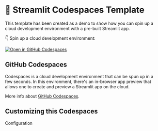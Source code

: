 # 🎈 Streamlit Codespaces Template

This template has been created as a demo to show how you can spin up a cloud development environment with a pre-built Streamlit app.

👇 Spin up a cloud development environment:

[![Open in GitHub Codespaces](https://github.com/codespaces/badge.svg)](https://codespaces.new/sridharaiyer/sri-streamlit-codespaces-demo?quickstart=1)

## GitHub Codespaces

Codespaces is a cloud development environment that can be spun up in a few seconds. In this environment, there's an in-browser app preview that allows one to create and preview a Streamlit app on the cloud.

More info about [GitHub Codespaces](https://github.com/features/codespaces).

## Customizing this Codespaces

Configuration 
